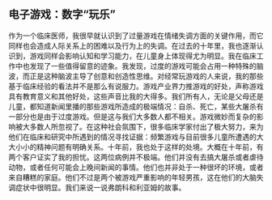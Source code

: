 ## 电子游戏：数字“玩乐”

作为一个临床医师，我很早就认识到了过量游戏在情绪失调方面的关键作用，而它同样也会造成人际关系上的困难以及行为上的失调。在过去的十年里，我也逐渐认识到，游戏同样会影响认知和学习能力，在儿童身上体现得尤为明显。我在临床工作中也发现了一些值得留意的迹象。我发现，过度的游戏可能会占用一种特殊的脑波，而正是这种脑波主导了创意和创造性思维。对经常玩游戏的人来说，我的那些基于临床经验的看法并不是那么有说服力。游戏产业界力推游戏的好处，声称游戏具有教育意义和其他好处，这些声音比我的大得多。我们所有人，无论是父母还是儿童，都知道新闻里播的那些游戏所造成的极端情况：自杀、死亡，某些大屠杀有一部分也是由于过度游戏。但是这与我们大多数人都不相关。游戏微妙而复杂的影响被大多数人所忽视了。在这种社会氛围下，很多临床学家付出了极大努力，来为他们在临床和研究中所遇到的情况寻找证据：频繁游戏与目前很多儿童所遭遇的大大小小的精神问题有明确关系。十年前，我也处于这样的处境。大概在十年前，有两个客户证实了我的担忧。这两位病例并不极端。他们并没有去搞大屠杀或者虐待动物，或者任何可能会上晚间新闻的事情。他们也并非处于一种很坏的环境，或者来自糟糕的家庭。他们不过是两个被游戏严重影响的年轻男孩，这在他们的大脑失调症状中很明显。我们来说一说弗朗科和利亚姆的故事。<span id="part0037.html"></span>